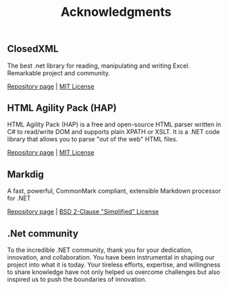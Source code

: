 ﻿---
order: 4
title: Acknowledgments
---

## ClosedXML
The best .net library for reading, manipulating and writing Excel. Remarkable project and community.

[Repository page](https://github.com/ClosedXML/ClosedXML) | [MIT License](https://github.com/ClosedXML/ClosedXML/blob/develop/LICENSE)

## HTML Agility Pack (HAP)
HTML Agility Pack (HAP) is a free and open-source HTML parser written in C# to read/write DOM and supports plain XPATH or XSLT. It is a .NET code library that allows you to parse "out of the web" HTML files. 

[Repository page](https://github.com/zzzprojects/html-agility-pack) | [MIT License](https://github.com/zzzprojects/html-agility-pack/blob/master/LICENSE)

## Markdig
A fast, powerful, CommonMark compliant, extensible Markdown processor for .NET 

[Repository page](https://github.com/xoofx/markdig) | [BSD 2-Clause "Simplified" License](https://github.com/xoofx/markdig/blob/master/license.txt)

## .Net community
To the incredible .NET community, thank you for your dedication, innovation, and collaboration. You have been instrumental in shaping our project into what it is today. Your tireless efforts, expertise, and willingness to share knowledge have not only helped us overcome challenges but also inspired us to push the boundaries of innovation.